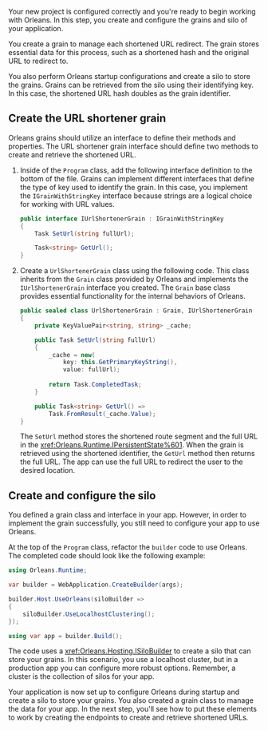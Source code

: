 Your new project is configured correctly and you're ready to begin working with Orleans. In this step, you create and configure the grains and silo of your application.

You create a grain to manage each shortened URL redirect. The grain stores essential data for this process, such as a shortened hash and the original URL to redirect to.

You also perform Orleans startup configurations and create a silo to store the grains. Grains can be retrieved from the silo using their identifying key. In this case, the shortened URL hash doubles as the grain identifier.

## Create the URL shortener grain

Orleans grains should utilize an interface to define their methods and properties. The URL shortener grain interface should define two methods to create and retrieve the shortened URL.

1. Inside of the `Program` class, add the following interface definition to the bottom of the file. Grains can implement different interfaces that define the type of key used to identify the grain. In this case, you implement the `IGrainWithStringKey` interface because strings are a logical choice for working with URL values.

    ```csharp
    public interface IUrlShortenerGrain : IGrainWithStringKey
    {
        Task SetUrl(string fullUrl);
    
        Task<string> GetUrl();
    }
    ```

1. Create a `UrlShortenerGrain` class using the following code. This class inherits from the `Grain` class provided by Orleans and implements the `IUrlShortenerGrain` interface you created. The `Grain` base class provides essential functionality for the internal behaviors of Orleans.

    ```csharp
    public sealed class UrlShortenerGrain : Grain, IUrlShortenerGrain
    {
        private KeyValuePair<string, string> _cache;

        public Task SetUrl(string fullUrl)
        {
            _cache = new(
                key: this.GetPrimaryKeyString(),
                value: fullUrl);
        
            return Task.CompletedTask;
        }
    
        public Task<string> GetUrl() =>
            Task.FromResult(_cache.Value);
    }
    ```

    The `SetUrl` method stores the shortened route segment and the full URL in the <xref:Orleans.Runtime.IPersistentState%601>. When the grain is retrieved using the shortened identifier, the `GetUrl` method then returns the full URL. The app can use the full URL to redirect the user to the desired location.

## Create and configure the silo

You defined a grain class and interface in your app. However, in order to implement the grain successfully, you still need to configure your app to use Orleans.

At the top of the `Program` class, refactor the `builder` code to use Orleans. The completed code should look like the following example:

```csharp
using Orleans.Runtime;

var builder = WebApplication.CreateBuilder(args);

builder.Host.UseOrleans(siloBuilder =>
{
    siloBuilder.UseLocalhostClustering();
});

using var app = builder.Build();
```

The code uses a <xref:Orleans.Hosting.ISiloBuilder> to create a silo that can store your grains. In this scenario, you use a localhost cluster, but in a production app you can configure more robust options. Remember, a cluster is the collection of silos for your app.

Your application is now set up to configure Orleans during startup and create a silo to store your grains. You also created a grain class to manage the data for your app. In the next step, you'll see how to put these elements to work by creating the endpoints to create and retrieve shortened URLs.
